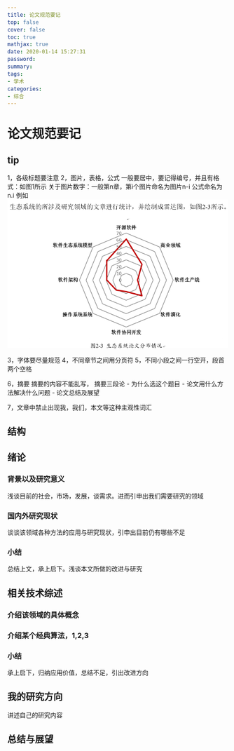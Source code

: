 ```yaml
---
title: 论文规范要记
top: false
cover: false
toc: true
mathjax: true
date: 2020-01-14 15:27:31
password:
summary:
tags:
- 学术
categories:
- 综合
---
```

# 论文规范要记

## tip

1，各级标题要注意
2，图片，表格，公式
一般要居中，要记得编号，并且有格式：如图1所示
关于图片数字：一般第n章，第i个图片命名为图片n-i
公式命名为n.i
例如
![](https://raw.githubusercontent.com/kengerlwl/kengerlwl.github.io/master/image/a30be67b5c7efb80ac6c9c123b5e02c7/a1c3eb9a5c8d168ab9f17aac9a2db5af.png)

3，字体要尽量规范
4，不同章节之间用分页符
5，不同小段之间一行空开，段首两个空格

6，摘要
    摘要的内容不能乱写，
    摘要三段论
    - 为什么选这个题目
    - 论文用什么方法解决什么问题
    - 论文总结及展望

7，文章中禁止出现我，我们，本文等这种主观性词汇



## 结构

## 绪论

### 背景以及研究意义
浅谈目前的社会，市场，发展，谈需求。进而引申出我们需要研究的领域

### 国内外研究现状
谈谈该领域各种方法的应用与研究现状，引申出目前仍有哪些不足

### 小结
总结上文，承上启下。浅谈本文所做的改进与研究


## 相关技术综述

### 介绍该领域的具体概念

### 介绍某个经典算法，1,2,3

### 小结
承上启下，归纳应用价值，总结不足，引出改进方向

## 我的研究方向

讲述自己的研究内容


## 总结与展望